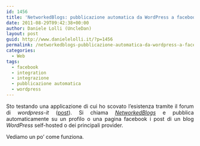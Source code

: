 ```yaml
---
id: 1456
title: 'NetworkedBlogs: pubblicazione automatica da WordPress a facebook'
date: 2011-08-29T09:42:38+00:00
author: Daniele Lolli (UncleDan)
layout: post
guid: http://www.danielelolli.it/?p=1456
permalink: /networkedblogs-pubblicazione-automatica-da-wordpress-a-facebook-08-2011.html
categories:
  - Web
tags:
  - facebook
  - integration
  - integrazione
  - pubblicazione automatica
  - wordpress
---
```

<p style="text-align: justify;">
  Sto testando una applicazione di cui ho scovato l&#8217;esistenza tramite il forum di <em>wordpress-it</em> (<a title="wordpress-it" href="http://www.wordpress-it.it/forum/topic.php?id=13690" target="_blank">post</a>). Si chiama <em><a title="NetworkedBlogs" href="http://www.networkedblogs.com/" target="_blank">NetworkedBlogs</a></em> e pubblica automaticamente su un profilo o una pagina facebook i post di un blog <em>WordPress</em> self-hosted o dei principali provider.
</p>

<p style="text-align: justify;">
  Vediamo un po&#8217; come funziona.
</p>